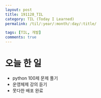 ```yaml
---
layout: post
title: 191128_TIL
category: TIL (Today I Learned)
permalink: /til/:year/:month/:day/:title/

tags: [TIL, 개발]
comments: true
---
```


# 오늘 한 일

- python 100제 문제 풀기
- 운영체제 강의 듣기
- 못다한 배포 완료
